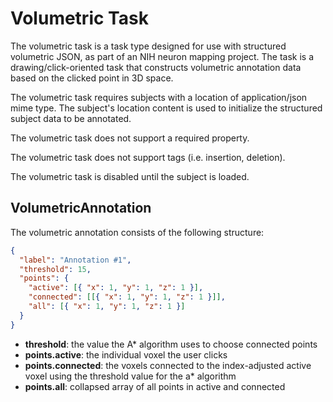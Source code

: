 # Volumetric Task

The volumetric task is a task type designed for use with structured volumetric JSON, as part of an NIH neuron mapping project. The task is a drawing/click-oriented task that constructs volumetric annotation data based on the clicked point in 3D space.

The volumetric task requires subjects with a location of application/json mime type. The subject's location content is used to initialize the structured subject data to be annotated.

The volumetric task does not support a required property.

The volumetric task does not support tags (i.e. insertion, deletion).

The volumetric task is disabled until the subject is loaded.

## VolumetricAnnotation

The volumetric annotation consists of the following structure:

```json
{
  "label": "Annotation #1",
  "threshold": 15,
  "points": {
    "active": [{ "x": 1, "y": 1, "z": 1 }],
    "connected": [[{ "x": 1, "y": 1, "z": 1 }]],
    "all": [{ "x": 1, "y": 1, "z": 1 }]
  }
}
```

- **threshold**: the value the A* algorithm uses to choose connected points
- **points.active**: the individual voxel the user clicks
- **points.connected**: the voxels connected to the index-adjusted active voxel using the threshold value for the a* algorithm
- **points.all**: collapsed array of all points in active and connected